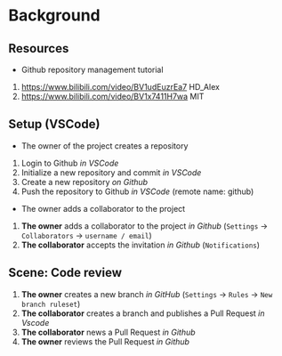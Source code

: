 # Background

## Resources

- Github repository management tutorial

1. https://www.bilibili.com/video/BV1udEuzrEa7 HD_Alex
2. https://www.bilibili.com/video/BV1x7411H7wa MIT

## Setup (VSCode)

- The owner of the project creates a repository

1. Login to Github _in VSCode_
2. Initialize a new repository and commit _in VSCode_
3. Create a new repository _on Github_
4. Push the repository to Github _in VSCode_ (remote name: github)

- The owner adds a collaborator to the project

1. **The owner** adds a collaborator to the project _in Github_ (`Settings` -> `Collaborators` -> `username / email`)
2. **The collaborator** accepts the invitation _in Github_ (`Notifications`)

## Scene: Code review

1. **The owner** creates a new branch _in GitHub_ (`Settings` -> `Rules` -> `New branch ruleset`)
2. **The collaborator** creates a branch and publishes a Pull Request _in Vscode_
3. **The collaborator** news a Pull Request _in Github_
4. **The owner** reviews the Pull Request _in Github_
